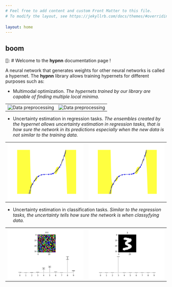 ```yaml
---
# Feel free to add content and custom Front Matter to this file.
# To modify the layout, see https://jekyllrb.com/docs/themes/#overriding-theme-defaults

layout: home
---
```


## boom
[]: # Welcome to the **hypnn** documentation page !

A neural network that generates weights for other neural networks is called a hypernet. The **hypnn** library allows training hypernets for different purposes such as:


* Multimodal optimization. *The hypernets trained by our library are capable of finding multiple local minima.*



<p align="center">
 <table style="width:100%">
  <tr>
    <td><img alt="Data preprocessing" title="Data preprocessing" src="/assets/1.gif" width="650"></td>
    <td><img alt="Data preprocessing" title="Data preprocessing" src="/assets/3.gif" width="650"></td>
  </tr>
</table>
</p>




* Uncertainty estimation in regression tasks. *The ensembles created by the hypernet allows uncertainty estimation in regression tasks, 
that is how sure the network in its predictions especially when the new data is not similar to the training data.*


<p align="center">
 <table style="width:100%">
  <tr>
    <td><img alt="Data preprocessing" title="Data preprocessing" src="/assets/regression.png" width="width:100%"></td>
    <td><img alt="Data preprocessing" title="Data preprocessing" src="/assets/regression.png" width="width:100%"></td>
  </tr>
</table>
</p>


* Uncertainty estimation in classification tasks. *Similar to the regression tasks, the uncertainty tells how sure the network is when classyfying data.*


<p align="center">
 <table style="width:100%">
  <tr>
    <td><img alt="Data preprocessing" title="Data preprocessing" src="/assets/Figure_1.png" width="width:100%"></td>
    <td><img alt="Data preprocessing" title="Data preprocessing" src="/assets/Figure_2.png" width="width:100%"></td>
  </tr>
</table>
</p>